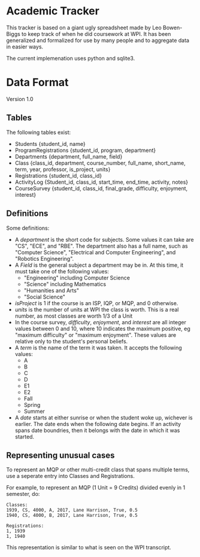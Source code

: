 Academic Tracker
================

This tracker is based on a giant ugly spreadsheet made by Leo Bowen-Biggs to keep track of when he did coursework at WPI.
It has been generalized and formalized for use by many people and to aggregate data in easier ways.

The current implemenation uses python and sqlite3. 

# Data Format
Version 1.0

## Tables
The following tables exist:

* Students {student_id, name}
* ProgramRegistrations {student_id, program, department}
* Departments {department, full_name, field}
* Class {class_id, department, course_number, full_name, short_name, term, year, professor, is_project, units}
* Registrations {student_id, class_id}
* ActivityLog {Student_id, class_id, start_time, end_time, activity, notes}
* CourseSurvey {student_id, class_id, final_grade, difficulty, enjoyment, interest}

## Definitions
Some definitions:

* A *department* is the short code for subjects. Some values it can take are "CS", "ECE", and "RBE". The department also has a full name, such as "Computer Science", "Electrical and Computer Engineering", and "Robotics Engineering". 
* A *Field* is the general subject a department may be in. At this time, it must take one of the following values:
  * "Engineering" including Computer Science
  * "Science" including Mathematics
  * "Humanities and Arts"
  * "Social Science"
* *isProject* is 1 if the course is an ISP, IQP, or MQP, and 0 otherwise.
* *units* is the number of units at WPI the class is worth. This is a real number, as most classes are worth 1/3 of a Unit
* In the course survey, *difficulty*, *enjoyment*, and *interest* are all integer values between 0 and 10, where 10 indicates the maximum positive, eg "maximum difficulty" or "maximum enjoyment". These values are relative only to the student's personal beliefs. 
* A *term* is the name of the term it was taken. It accepts the following values:
  * A
  * B
  * C
  * D
  * E1
  * E2
  * Fall
  * Spring
  * Summer
* A *date* starts at either sunrise or when the student woke up, wichever is earlier. The date ends when the following date begins. If an activity spans date boundries, then it belongs with the date in which it was started.

## Representing unusual cases
To represent an MQP or other multi-credit class that spans multiple terms, use a seperate entry into Classes and Registrations. 

For example, to represent an MQP (1 Unit = 9 Credits) divided evenly in 1 semester, do:

```
Classes: 
1939, CS, 4000, A, 2017, Lane Harrison, True, 0.5
1940, CS, 4000, B, 2017, Lane Harrison, True, 0.5

Registrations:
1, 1939
1, 1940
```

This representation is similar to what is seen on the WPI transcript.
